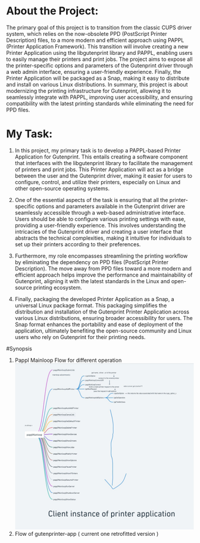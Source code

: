 # About the Project:
The primary goal of this project is to transition from the classic CUPS driver system, which relies on the now-obsolete PPD (PostScript Printer Description) files, to a more modern and efficient approach using PAPPL (Printer Application Framework). This transition will involve creating a new Printer Application using the libgutenprint library and PAPPL, enabling users to easily manage their printers and print jobs. The project aims to expose all the printer-specific options and parameters of the Gutenprint driver through a web admin interface, ensuring a user-friendly experience. Finally, the Printer Application will be packaged as a Snap, making it easy to distribute and install on various Linux distributions.
In summary, this project is about modernizing the printing infrastructure for Gutenprint, allowing it to seamlessly integrate with PAPPL, improving user accessibility, and ensuring compatibility with the latest printing standards while eliminating the need for PPD files.

# My Task:
1. In this project, my primary task is to develop a PAPPL-based Printer Application for Gutenprint. This entails creating a software component that interfaces with the libgutenprint library to facilitate the management of printers and print jobs. This Printer Application will act as a bridge between the user and the Gutenprint driver, making it easier for users to configure, control, and utilize their printers, especially on Linux and other open-source operating systems.

2. One of the essential aspects of the task is ensuring that all the printer-specific options and parameters available in the Gutenprint driver are seamlessly accessible through a web-based administrative interface. Users should be able to configure various printing settings with ease, providing a user-friendly experience. This involves understanding the intricacies of the Gutenprint driver and creating a user interface that abstracts the technical complexities, making it intuitive for individuals to set up their printers according to their preferences.

3. Furthermore, my role encompasses streamlining the printing workflow by eliminating the dependency on PPD files (PostScript Printer Description). The move away from PPD files toward a more modern and efficient approach helps improve the performance and maintainability of Gutenprint, aligning it with the latest standards in the Linux and open-source printing ecosystem.

4. Finally, packaging the developed Printer Application as a Snap, a universal Linux package format. This packaging simplifies the distribution and installation of the Gutenprint Printer Application across various Linux distributions, ensuring broader accessibility for users. The Snap format enhances the portability and ease of deployment of the application, ultimately benefiting the open-source community and Linux users who rely on Gutenprint for their printing needs.

#Synopsis
1. Pappl Mainloop Flow for different operation
![Optional Text](Pappl_Mainloop_flow.jpg)
2. Flow of gutenprinter-app ( current one retrofitted version ) 

